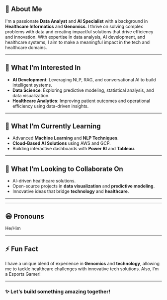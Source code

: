 

## 🌟 About Me
I'm a passionate **Data Analyst** and **AI Specialist** with a background in **Healthcare Informatics** and **Genomics**. I thrive on solving complex problems with data and creating impactful solutions that drive efficiency and innovation. With expertise in data analysis, AI development, and healthcare systems, I aim to make a meaningful impact in the tech and healthcare domains.

---

## 👀 **What I’m Interested In**
- **AI Development**: Leveraging NLP, RAG, and conversational AI to build intelligent systems.
- **Data Science**: Exploring predictive modeling, statistical analysis, and data visualization.
- **Healthcare Analytics**: Improving patient outcomes and operational efficiency using data-driven insights.

---

## 🌱 **What I’m Currently Learning**
- Advanced **Machine Learning** and **NLP Techniques**.
- **Cloud-Based AI Solutions** using AWS and GCP.
- Building interactive dashboards with **Power BI** and **Tableau**.

---

## 💞️ **What I’m Looking to Collaborate On**
- AI-driven healthcare solutions.
- Open-source projects in **data visualization** and **predictive modeling**.
- Innovative ideas that bridge **technology** and **healthcare**.

---

---

## 😄 **Pronouns**
He/Him

---

## ⚡ **Fun Fact**
I have a unique blend of experience in **Genomics** and **technology**, allowing me to tackle healthcare challenges with innovative tech solutions. Also, I’m a Esports Gamer!

---

### ✨ Let’s build something amazing together!
